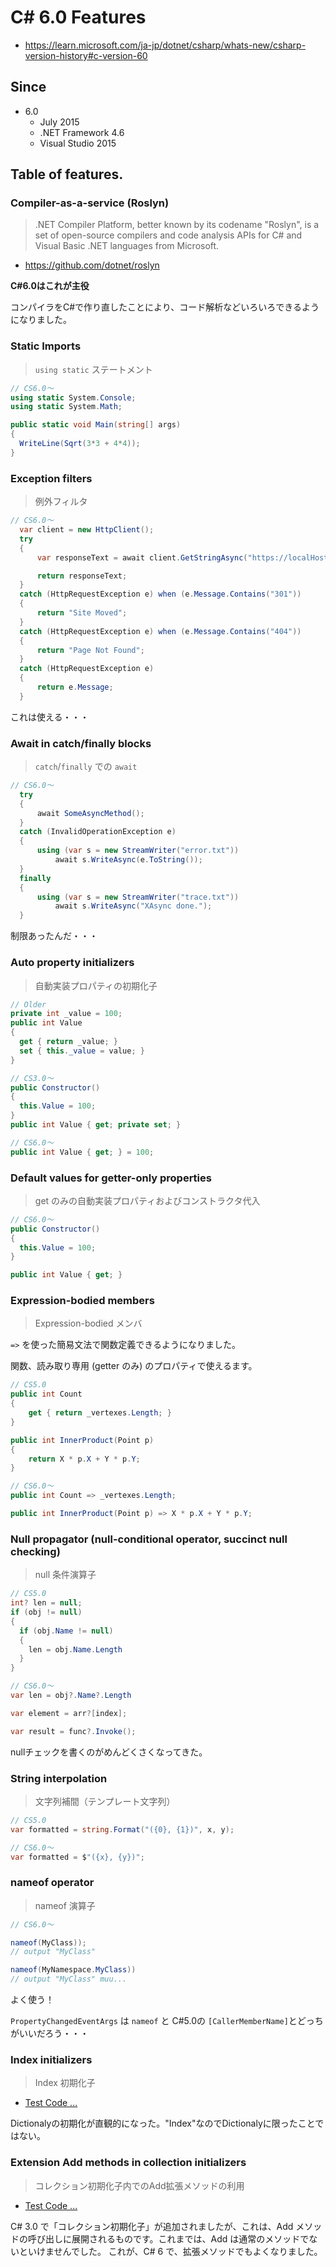 # C# 6.0 Features

* https://learn.microsoft.com/ja-jp/dotnet/csharp/whats-new/csharp-version-history#c-version-60

## Since

- 6.0
  - July 2015
  - .NET Framework 4.6
  - Visual Studio 2015

## Table of features.

### Compiler-as-a-service (Roslyn)

> .NET Compiler Platform, better known by its codename "Roslyn", is a set of open-source compilers and code analysis APIs for C# and Visual Basic .NET languages from Microsoft.

* https://github.com/dotnet/roslyn

**C#6.0はこれが主役**

コンパイラをC#で作り直したことにより、コード解析などいろいろできるようになりました。


### Static Imports

> `using static` ステートメント

```cs
// CS6.0～
using static System.Console;
using static System.Math;

public static void Main(string[] args)
{
  WriteLine(Sqrt(3*3 + 4*4));
}
```


### Exception filters

> 例外フィルタ

```cs
// CS6.0～
  var client = new HttpClient();
  try
  {
      var responseText = await client.GetStringAsync("https://localHost:10000");

      return responseText;
  }
  catch (HttpRequestException e) when (e.Message.Contains("301"))
  {
      return "Site Moved";
  }
  catch (HttpRequestException e) when (e.Message.Contains("404"))
  {
      return "Page Not Found";
  }
  catch (HttpRequestException e)
  {
      return e.Message;
  }
```

これは使える・・・


### Await in catch/finally blocks

> `catch`/`finally` での `await`

```cs
// CS6.0～
  try
  {
      await SomeAsyncMethod();
  }
  catch (InvalidOperationException e)
  {
      using (var s = new StreamWriter("error.txt"))
          await s.WriteAsync(e.ToString());
  }
  finally
  {
      using (var s = new StreamWriter("trace.txt"))
          await s.WriteAsync("XAsync done.");
  }
```

制限あったんだ・・・


### Auto property initializers

> 自動実装プロパティの初期化子

```cs
// Older
private int _value = 100;
public int Value
{
  get { return _value; }
  set { this._value = value; }
}

// CS3.0～
public Constructor()
{
  this.Value = 100;
}
public int Value { get; private set; }

// CS6.0～
public int Value { get; } = 100;

```


### Default values for getter-only properties

> get のみの自動実装プロパティおよびコンストラクタ代入

```cs
// CS6.0～
public Constructor()
{
  this.Value = 100;
}

public int Value { get; }

```


### Expression-bodied members

> Expression-bodied メンバ

`=>` を使った簡易文法で関数定義できるようになりました。

関数、読み取り専用 (getter のみ) のプロパティで使えるます。

```cs
// CS5.0
public int Count
{
    get { return _vertexes.Length; }
}

public int InnerProduct(Point p)
{
    return X * p.X + Y * p.Y;
}

// CS6.0～
public int Count => _vertexes.Length;

public int InnerProduct(Point p) => X * p.X + Y * p.Y;

```


### Null propagator (null-conditional operator, succinct null checking)

> null 条件演算子

```cs
// CS5.0
int? len = null;
if (obj != null)
{
  if (obj.Name != null)
  {
    len = obj.Name.Length
  }
}

// CS6.0～
var len = obj?.Name?.Length

var element = arr?[index];

var result = func?.Invoke();
```

nullチェックを書くのがめんどくさくなってきた。


### String interpolation

> 文字列補間（テンプレート文字列）

```cs
// CS5.0
var formatted = string.Format("({0}, {1})", x, y);

// CS6.0～
var formatted = $"({x}, {y})";
```


### nameof operator

> nameof 演算子

```cs
// CS6.0～

nameof(MyClass));
// output "MyClass"

nameof(MyNamespace.MyClass))
// output "MyClass" muu...
```

よく使う！

`PropertyChangedEventArgs` は `nameof` と C#5.0の `[CallerMemberName]`とどっちがいいだろう・・・


### Index initializers

> Index 初期化子

* [Test Code ...](/src/Examples.Features.CS6.Tests/CS6/IndexInitializers/UnitTests.cs)

Dictionalyの初期化が直観的になった。"Index"なのでDictionalyに限ったことではない。


### Extension Add methods in collection initializers

> コレクション初期化子内でのAdd拡張メソッドの利用

* [Test Code ...](/src/Examples.Features.CS6.Tests/CS6/CollectionInitilizers/UnitTests.cs)

C# 3.0 で「コレクション初期化子」が追加されましたが、これは、Add メソッドの呼び出しに展開されるものです。これまでは、Add は通常のメソッドでないといけませんでした。 これが、C# 6 で、拡張メソッドでもよくなりました。

